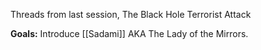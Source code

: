Threads from last session, The Black Hole Terrorist Attack

**Goals:** Introduce [[Sadami]] AKA The Lady of the Mirrors.